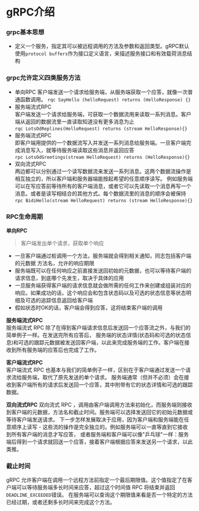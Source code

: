 # gRPC介绍
### grpc基本思想  
- 定义一个服务，指定其可以被远程调用的方法及参数和返回类型。gRPC默认使用`protocol buffers`作为接口定义语言，来描述服务接口和有效载荷消息结构

### grpc允许定义四类服务方法
- 单向RPC
客户端发送一个请求给服务端，从服务端获取一个应答，就像一次普通函数调用。
`rqc SayHello (helloRequest) returns (HelloResponse) {}`
- 服务端流式RPC  
客户端发送一个请求给服务端，可获取一个数据流用来读取一系列消息。客户端从返回的数据流里一直读取知道没有更多消息为止  
`rqc LotsOdReplines(HelloRequest) returns (stream HelloResponse){}`
- 服务端流式RPC  
即客户端用提供的一个数据流写入并发送一系列消息给服务端。一旦客户端完成消息写入，就等待服务端读取这些消息并返回应答  
`rpc LotsOdGreetings(stream HelloRequest) returns (HelloResponse){}`
- 双向流式RPC  
两边都可以分别通过一个读写数据流来发送一系列消息。这两个数据流操作是相互独立的，所以客户端和服务器端能按起希望的任意顺序读写。
例如服务端可以在写应答前等待所有的客户端消息，或者它可以先读取一个消息再写一个消息。或者是读写相结合的其他方式。每个数据流里的消息的顺序会被保持  
`rpc BidiHello(stream HelloRequest) returns (stream HelloResponse){}`

### RPC生命周期
**单向RPC** 
>客户端发出单个请求，获取单个响应
- 一旦客户端通过桩调用一个方法，服务端就会得到相关通知，同志包括客户端的元数据 方法名，允许的响应期限
- 服务端既可以在任何响应之前直接发送回初始的元数据，也可以等待客户端的请求信息，到底哪个先发生，取决于具体的应用
- 一旦服务端获得客户端的请求信息就会做所需的任何工作来创建或组装对应的响应。如果成功的话，这个响应会和包含状态码以及可选的状态信息等状态明细及可选的追踪信息返回给客户端
- 假如状态时OK的话，客户端会得到应答，这将结束客户端的调用

**服务端流式RPC**  
服务端流式 RPC 除了在得到客户端请求信息后发送回一个应答流之外，与我们的简单例子一样。在发送完所有应答后，
服务端的状态详情(状态码和可选的状态信息)和可选的跟踪元数据被发送回客户端，以此来完成服务端的工作。客户端在接收到所有服务端的应答后也完成了工作。

**客户端流式RPC**  
客户端流式 RPC 也基本与我们的简单例子一样，区别在于客户端通过发送一个请求流给服务端，取代了原先发送的单个请求。
服务端通常（但并不必须）会在接收到客户端所有的请求后发送回一个应答，其中附带有它的状态详情和可选的跟踪数据。

**双向流式RPC**
双向流式 RPC ，调用由客户端调用方法来初始化，而服务端则接收到客户端的元数据，方法名和截止时间。服务端可以选择发送回它的初始元数据或等待客户端发送请求。
下一步怎样发展取决于应用，因为客户端和服务端能在任意顺序上读写 - 这些流的操作是完全独立的。例如服务端可以一直等直到它接收到所有客户端的消息才写应答，
或者服务端和客户端可以像"乒乓球"一样：服务端后得到一个请求就回送一个应答，接着客户端根据应答来发送另一个请求，以此类推。

### 截止时间
gRPC 允许客户端在调用一个远程方法前指定一个最后期限值。这个值指定了在客户端可以等待服务端多长时间来应答，超过这个时间值 RPC 将结束并返回`DEADLINE_EXCEEDED`错误。
在服务端可以查询这个期限值来看是否一个特定的方法已经过期，或者还剩多长时间来完成这个方法。

